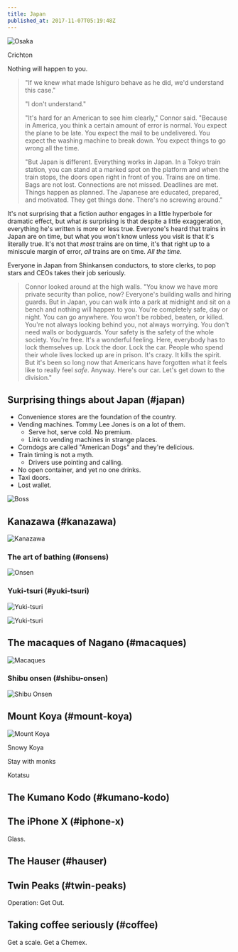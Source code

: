 ```yaml
---
title: Japan
published_at: 2017-11-07T05:19:48Z
---
```


![Osaka](/assets/passages/002-japan/osaka@2x.jpg)

Crichton

Nothing will happen to you.

> "If we knew what made Ishiguro behave as he did, we'd
> understand this case."
>
> "I don't understand."
>
> "It's hard for an American to see him clearly," Connor
> said. "Because in America, you think a certain amount of
> error is normal. You expect the plane to be late. You
> expect the mail to be undelivered. You expect the washing
> machine to break down. You expect things to go wrong all
> the time.
>
> "But Japan is different. Everything works in Japan. In a
> Tokyo train station, you can stand at a marked spot on
> the platform and when the train stops, the doors open
> right in front of you. Trains are on time. Bags are not
> lost. Connections are not missed. Deadlines are met.
> Things happen as planned. The Japanese are educated,
> prepared, and motivated. They get things done. There's no
> screwing around."

It's not surprising that a fiction author engages in a
little hyperbole for dramatic effect, but what _is_
surprising is that despite a little exaggeration,
everything he's written is more or less true. Everyone's
heard that trains in Japan are on time, but what you won't
know unless you visit is that it's literally true. It's not
that _most_ trains are on time, it's that right up to a
miniscule margin of error, _all_ trains are on time. _All
the time_.

Everyone in Japan from Shinkansen conductors, to store
clerks, to pop stars and CEOs takes their job seriously.

> Connor looked around at the high walls. "You know we have
> more private security than police, now? Everyone's
> building walls and hiring guards. But in Japan, you can
> walk into a park at midnight and sit on a bench and
> nothing will happen to you. You're completely safe, day
> or night. You can go anywhere. You won't be robbed,
> beaten, or killed. You're not always looking behind you,
> not always worrying. You don't need walls or bodyguards.
> Your safety is the safety of the whole society. You're
> free. It's a wonderful feeling. Here, everybody has to
> lock themselves up. Lock the door. Lock the car. People
> who spend their whole lives locked up are in prison. It's
> crazy. It kills the spirit. But it's been so long now
> that Americans have forgotten what it feels like to
> really feel _safe_. Anyway. Here's our car. Let's get
> down to the division."

## Surprising things about Japan (#japan)

* Convenience stores are the foundation of the country.
* Vending machines. Tommy Lee Jones is on a lot of them.
    * Serve hot, serve cold. No premium.
    * Link to vending machines in strange places.
* Corndogs are called "American Dogs" and they're delicious.
* Train timing is not a myth.
    * Drivers use pointing and calling.
* No open container, and yet no one drinks.
* Taxi doors.
* Lost wallet.

![Boss](/assets/passages/002-japan/boss@2x.jpg)

## Kanazawa (#kanazawa)

![Kanazawa](/assets/passages/002-japan/kanazawa@2x.jpg)

### The art of bathing (#onsens)

![Onsen](/assets/passages/002-japan/onsen@2x.jpg)

### Yuki-tsuri (#yuki-tsuri)

![Yuki-tsuri](/assets/passages/002-japan/yuki-tsuri-1@2x.jpg)

![Yuki-tsuri](/assets/passages/002-japan/yuki-tsuri-2@2x.jpg)

## The macaques of Nagano (#macaques)

![Macaques](/assets/passages/002-japan/macaques@2x.jpg)

### Shibu onsen (#shibu-onsen)

![Shibu Onsen](/assets/passages/002-japan/shibu-onsen@2x.jpg)

## Mount Koya (#mount-koya)

![Mount Koya](/assets/passages/002-japan/koya@2x.jpg)

Snowy Koya

Stay with monks

Kotatsu

## The Kumano Kodo (#kumano-kodo)

## The iPhone X (#iphone-x)

Glass.

## The Hauser (#hauser)

## Twin Peaks (#twin-peaks)

Operation: Get Out.

## Taking coffee seriously (#coffee)

Get a scale. Get a Chemex.
